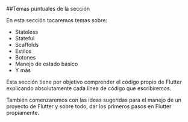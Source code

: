 ##Temas puntuales de la sección

En esta sección tocaremos temas sobre:

- Stateless
- Stateful
- Scaffolds
- Estilos
- Botones
- Manejo de estado básico
- Y más

Esta sección tiene por objetivo comprender el código propio de Flutter explicando absolutamente cada línea de código que escribiremos.

También comenzaremos con las ideas sugeridas para el manejo de un proyecto de Flutter y sobre todo, dar los primeros pasos en Flutter propiamente.